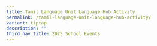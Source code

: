 ```yaml
---
title: Tamil Language Unit Language Hub Activity
permalink: /tamil-language-unit-language-hub-activity/
variant: tiptap
description: ""
third_nav_title: 2025 School Events
---
```


